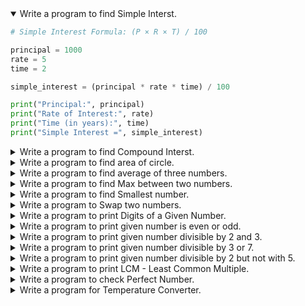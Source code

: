 <details open>
<summary>Write a program to find Simple Interst.</summary>
<p>

```python
# Simple Interest Formula: (P × R × T) / 100

principal = 1000     
rate = 5             
time = 2

simple_interest = (principal * rate * time) / 100

print("Principal:", principal)
print("Rate of Interest:", rate)
print("Time (in years):", time)
print("Simple Interest =", simple_interest)

```
</p>
</details> 

<details>
<summary open> Write a program to find Compound Interst.</summary>
<p>

```python


principal = 5000      
rate = 5               
time = 3                
n = 4              

rate = rate / 100

amount = principal * (1 + rate / n) ** (n * time)

# Calculate compound interest
compound_interest = amount - principal

# Display results
print("Principal (P):", principal)
print("Rate of Interest (%):", rate * 100)
print("Time (years):", time)
print("Compounded:", n, "times/year")
print("Total Amount (A):", round(amount, 2))
print("Compound Interest:", round(compound_interest, 2))

```
</p>
</details> 


<details>
<summary open> Write a program to find area of circle.</summary>
<p>

```python

radius = 7  # Radius of the circle

# Use value of pi
pi = 3.14159

# Calculate area
area = pi * radius * radius

# Display result
print("Radius of the circle:", radius)
print("Area of the circle:", round(area, 2))


```
</p>
</details> 


<details>
<summary open> Write a program to find average of three numbers.</summary>
<p>

```python
num1 = 10
num2 = 20
num3 = 30

total = num1 + num2 + num3
average = total / 3

print("First number:", num1)
print("Second number:", num2)
print("Third number:", num3)
print("Average of three numbers:", average)
```
</p>
</details> 

<details>
<summary open> Write a program to find Max between two numbers.</summary>
<p>

```python
a = 15
b = 25

if a > b:
    print("Maximum number is:", a)
else:
    print("Maximum number is:", b)
```
</p>
</details> 

<details>
<summary open>  Write a program to find Smallest number.</summary>
<p>

```python
x = 12
y = 7
z = 15

if x < y and x < z:
    print("Smallest number is:", x)
elif y < z:
    print("Smallest number is:", y)
else:
    print("Smallest number is:", z)

```
</p>
</details> 

<details>
<summary open>Write a program to Swap two numbers. </summary>
<p>

```python
a = 5
b = 10

print("Before swapping:")
print("a =", a)
print("b =", b)

a, b = b, a

print("After swapping:")
print("a =", a)
print("b =", b)

```
</p>
</details> 

<details>
<summary open>Write a program to print Digits of a Given Number.</summary>
<p>

```python
number = 12345

print("Digits of the number:")

while number > 0:
    digit = number % 10
    print(digit)
    number = number // 10

```
</p>
</details>

<details>
<summary open>Write a program to print given number is even or odd.</summary>
<p>

```python

number = 42

if number % 2 == 0:
    print("The number is Even")
else:
    print("The number is Odd")

```
</p>
</details>

<details>
<summary open>Write a program to print given number divisible by 2 and 3.</summary>
<p>

```python

number = 18

if number % 2 == 0 and number % 3 == 0:
    print("The number is divisible by both 2 and 3")
else:
    print("The number is not divisible by both 2 and 3")

```
</p>
</details>

<details>
<summary open>Write a program to print given number divisible by 3 or 7.</summary>
<p>

```python

number = 21

if number % 3 == 0 or number % 7 == 0:
    print("The number is divisible by 3 or 7")
else:
    print("The number is not divisible by 3 or 7")

```
</p>
</details>

<details>
<summary open>Write a program to print given number divisible by 2 but not with 5.</summary>
<p>

```python
number = 14

if number % 2 == 0 and number % 5 != 0:
    print("The number is divisible by 2 but not by 5")
else:
    print("The condition is not satisfied")

```
</p>
</details>

<details>
<summary open>Write a program to print LCM - Least Common Multiple.</summary>
<p>

```python
a = 12
b = 18

if a > b:
    greater = a
else:
    greater = b

while True:
    if greater % a == 0 and greater % b == 0:
        lcm = greater
        break
    greater += 1

print("LCM of", a, "and", b, "is", lcm)

```
</p>
</details>

<details>
<summary open>Write a program to check Perfect Number.</summary>
<p>

```python
number = 28
sum_of_divisors = 0

for i in range(1, number):
    if number % i == 0:
        sum_of_divisors += i

if sum_of_divisors == number:
    print(number, "is a Perfect Number")
else:
    print(number, "is not a Perfect Number")

```
</p>
</details>


<details>
<summary open>Write a program for Temperature Converter.</summary>
<p>

```python

temperature_in_celsius = 25  # Example Celsius value
temperature_in_fahrenheit = 77  # Example Fahrenheit value

# Convert Celsius to Fahrenheit
fahrenheit = (temperature_in_celsius * 9/5) + 32
print(f"{temperature_in_celsius}°C is equal to {fahrenheit}°F")

# Convert Fahrenheit to Celsius
celsius = (temperature_in_fahrenheit - 32) * 5/9
print(f"{temperature_in_fahrenheit}°F is equal to {celsius:.2f}°C")



```
</p>
</details>
